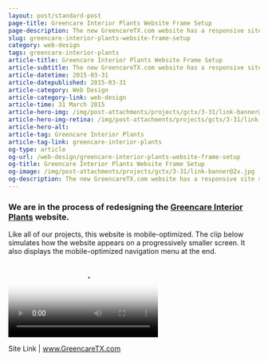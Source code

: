 ```yaml
---
layout: post/standard-post
page-title: Greencare Interior Plants Website Frame Setup
page-description: The new GreencareTX.com website has a responsive site structure
slug: greencare-interior-plants-website-frame-setup
category: web-design
tags: greencare-interior-plants
article-title: Greencare Interior Plants Website Frame Setup
article-subtitle: The new GreencareTX.com website has a responsive site structure
article-datetime: 2015-03-31
article-datepublished: 2015-03-31
article-category: Web Design
article-category-link: web-design
article-time: 31 March 2015
article-hero-img: /img/post-attachments/projects/gctx/3-31/link-banner@2x.jpg
article-hero-img-retina: /img/post-attachments/projects/gctx/3-31/link-banner@2x.jpg
article-hero-alt: 
article-tag: Greencare Interior Plants
article-tag-link: greencare-interior-plants
og-type: article
og-url: /web-design/greencare-interior-plants-website-frame-setup
og-title: Greencare Interior Plants Website Frame Setup
og-image: /img/post-attachments/projects/gctx/3-31/link-banner@2x.jpg
og-description: The new GreencareTX.com website has a responsive site structure
---
```

<div class="row margin-bottom">
	<h3 class="margin-bottom">We are in the process of redesigning the <a href="http://greencaretx.com" class="simple" target="_blank">Greencare Interior Plants</a> website.</h3>
	<p>Like all of our projects, this website is mobile-optimized. The clip below simulates how the website appears on a progressively smaller screen. It also displays the mobile-optimized navigation menu at the end.</p>
</div>
<div class="row margin-bottom">
	<video id="shrinking-greencare-browser" autoplay loop preload="auto" poster="{{ site.blog_cdn }}/img/post-attachments/projects/gctx/3-31/vid/poster.png" >
		<source src="{{ site.blog_cdn }}/img/post-attachments/projects/gctx/3-31/vid/browser-response.mp4" type="video/mp4">
		<source src="{{ site.blog_cdn }}/img/post-attachments/projects/gctx/3-31/vid/browser-response.ogv" type="video/webm">
		<source src="{{ site.blog_cdn }}/img/post-attachments/projects/gctx/3-31/vid/browser-response.webm" type="video/ogg" >
	</video>
</div>
<div class="row">
	<p class="header">Site Link | <a href="http://greencaretx.com" class="simple" target="_blank">www.GreencareTX.com</a></p>
</div>